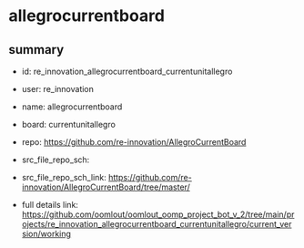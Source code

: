 # allegrocurrentboard
 
## summary 
* id: re_innovation_allegrocurrentboard_currentunitallegro
* user: re_innovation
* name: allegrocurrentboard
* board: currentunitallegro
* repo: https://github.com/re-innovation/AllegroCurrentBoard



* src_file_repo_sch: 
* src_file_repo_sch_link: https://github.com/re-innovation/AllegroCurrentBoard/tree/master/
* full details link: https://github.com/oomlout/oomlout_oomp_project_bot_v_2/tree/main/projects/re_innovation_allegrocurrentboard_currentunitallegro/current_version/working  







